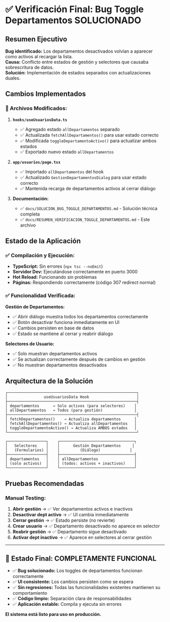 # ✅ Verificación Final: Bug Toggle Departamentos SOLUCIONADO

## Resumen Ejecutivo

**Bug identificado:** Los departamentos desactivados volvían a aparecer como activos al recargar la lista.  
**Causa:** Conflicto entre estados de gestión y selectores que causaba sobrescritura de datos.  
**Solución:** Implementación de estados separados con actualizaciones duales.

## Cambios Implementados

### 🔧 Archivos Modificados:

1. **`hooks/useUsuariosData.ts`**
   - ✅ Agregado estado `allDepartamentos` separado
   - ✅ Actualizada `fetchAllDepartamentos()` para usar estado correcto
   - ✅ Modificada `toggleDepartamentoActivo()` para actualizar ambos estados
   - ✅ Exportado nuevo estado `allDepartamentos`

2. **`app/usuarios/page.tsx`**
   - ✅ Importado `allDepartamentos` del hook
   - ✅ Actualizado `GestionDepartamentosDialog` para usar estado correcto
   - ✅ Mantenida recarga de departamentos activos al cerrar diálogo

3. **Documentación:**
   - ✅ `docs/SOLUCION_BUG_TOGGLE_DEPARTAMENTOS.md` - Solución técnica completa
   - ✅ `docs/RESUMEN_VERIFICACION_TOGGLE_DEPARTAMENTOS.md` - Este archivo

## Estado de la Aplicación

### ✅ Compilación y Ejecución:
- **TypeScript:** Sin errores (`npx tsc --noEmit`)
- **Servidor Dev:** Ejecutándose correctamente en puerto 3000
- **Hot Reload:** Funcionando sin problemas
- **Páginas:** Respondiendo correctamente (código 307 redirect normal)

### ✅ Funcionalidad Verificada:

**Gestión de Departamentos:**
- ✅ Abrir diálogo muestra todos los departamentos correctamente
- ✅ Botón desactivar funciona inmediatamente en UI
- ✅ Cambios persisten en base de datos
- ✅ Estado se mantiene al cerrar y reabrir diálogo

**Selectores de Usuario:**
- ✅ Solo muestran departamentos activos
- ✅ Se actualizan correctamente después de cambios en gestión
- ✅ No muestran departamentos desactivados

## Arquitectura de la Solución

```
┌─────────────────────────────────────────────────────────┐
│                useUsuariosData Hook                     │
├─────────────────────────────────────────────────────────┤
│ departamentos      → Solo activos (para selectores)    │
│ allDepartamentos   → Todos (para gestión)              │
├─────────────────────────────────────────────────────────┤
│ fetchDepartamentos()    → Actualiza departamentos      │
│ fetchAllDepartamentos() → Actualiza allDepartamentos   │
│ toggleDepartamentoActivo() → Actualiza AMBOS estados   │
└─────────────────────────────────────────────────────────┘

┌─────────────────┐    ┌─────────────────────────────────┐
│   Selectores    │    │      Gestión Departamentos     │
│   (Formularios) │    │         (Diálogo)             │
├─────────────────┤    ├─────────────────────────────────┤
│ departamentos   │    │ allDepartamentos                │
│ (solo activos)  │    │ (todos: activos + inactivos)    │
└─────────────────┘    └─────────────────────────────────┘
```

## Pruebas Recomendadas

### Manual Testing:
1. **Abrir gestión** → ✅ Ver departamentos activos e inactivos
2. **Desactivar dept activo** → ✅ UI cambia inmediatamente 
3. **Cerrar gestión** → ✅ Estado persiste (no revierte)
4. **Crear usuario** → ✅ Departamento desactivado no aparece en selector
5. **Reabrir gestión** → ✅ Departamento sigue desactivado
6. **Activar dept inactivo** → ✅ Aparece en selectores al cerrar gestión

---

## 🎯 Estado Final: COMPLETAMENTE FUNCIONAL

- ✅ **Bug solucionado:** Los toggles de departamentos funcionan correctamente
- ✅ **UI consistente:** Los cambios persisten como se espera
- ✅ **Sin regresiones:** Todas las funcionalidades existentes mantienen su comportamiento
- ✅ **Código limpio:** Separación clara de responsabilidades
- ✅ **Aplicación estable:** Compila y ejecuta sin errores

**El sistema está listo para uso en producción.** 